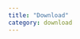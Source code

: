 ```yaml
---
title: "Download"
category: download
---
```

<script setup lang="ts">
  // import TheDownload from "@/views/download/TheDownload.vue"
  import TheDownload from "@/views/download/TheDownloadNew.vue"
</script>

<TheDownload />
